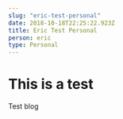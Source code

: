 ```yaml
---
slug: "eric-test-personal"
date: 2018-10-18T22:25:22.923Z
title: Eric Test Personal
person: eric
type: Personal
---
```

# This is a test

Test blog
